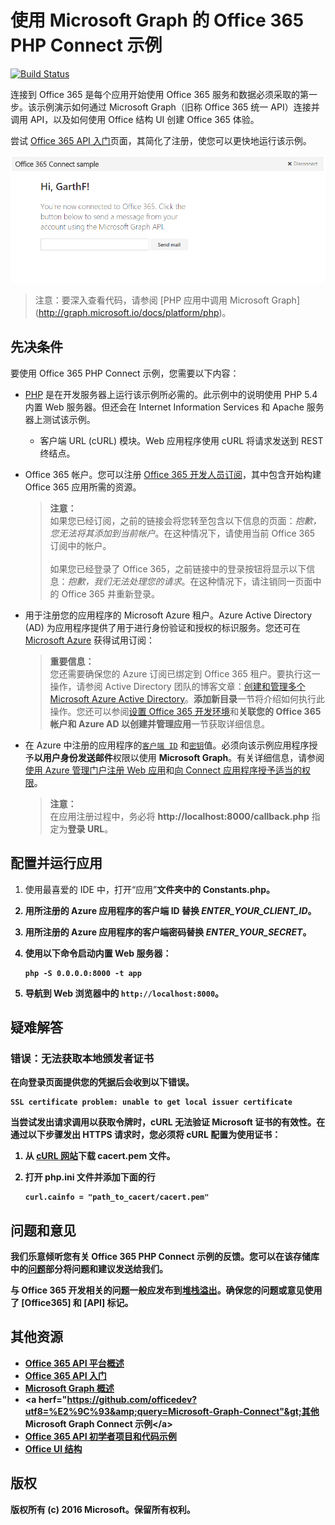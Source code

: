 # 使用 Microsoft Graph 的 Office 365 PHP Connect 示例

[![Build Status](https://travis-ci.org/microsoftgraph/php-connect-rest-sample.svg?branch=master)](https://travis-ci.org/microsoftgraph/php-connect-rest-sample)

连接到 Office 365 是每个应用开始使用 Office 365 服务和数据必须采取的第一步。该示例演示如何通过 Microsoft Graph（旧称 Office 365 统一 API）连接并调用 API，以及如何使用 Office 结构 UI 创建 Office 365 体验。

尝试 [Office 365 API 入门](http://dev.office.com/getting-started/office365apis?platform=option-php#setup)页面，其简化了注册，使您可以更快地运行该示例。

![Office 365 PHP Connect 示例的屏幕截图](../readme-images/php-connect-rest-sample.png)

> 注意：要深入查看代码，请参阅 [PHP 应用中调用 Microsoft Graph] (http://graph.microsoft.io/docs/platform/php)。


## 先决条件

要使用 Office 365 PHP Connect 示例，您需要以下内容：

* [PHP](http://php.net/) 是在开发服务器上运行该示例所必需的。此示例中的说明使用 PHP 5.4 内置 Web 服务器。但还会在 Internet Information Services 和 Apache 服务器上测试该示例。
	* 客户端 URL (cURL) 模块。Web 应用程序使用 cURL 将请求发送到 REST 终结点。 
* Office 365 帐户。您可以注册 [Office 365 开发人员订阅](https://aka.ms/devprogramsignup)，其中包含开始构建 Office 365 应用所需的资源。

     > **注意：**<br />
     如果您已经订阅，之前的链接会将您转至包含以下信息的页面：*抱歉，您无法将其添加到当前帐户*。在这种情况下，请使用当前 Office 365 订阅中的帐户。<br /><br />
     如果您已经登录了 Office 365，之前链接中的登录按钮将显示以下信息：*抱歉，我们无法处理您的请求*。在这种情况下，请注销同一页面中的 Office 365 并重新登录。
* 用于注册您的应用程序的 Microsoft Azure 租户。Azure Active Directory (AD) 为应用程序提供了用于进行身份验证和授权的标识服务。您还可在 [Microsoft Azure](https://account.windowsazure.com/SignUp) 获得试用订阅：

     > **重要信息：**<br />
     您还需要确保您的 Azure 订阅已绑定到 Office 365 租户。要执行这一操作，请参阅 Active Directory 团队的博客文章：[创建和管理多个 Microsoft Azure Active Directory](http://blogs.technet.com/b/ad/archive/2013/11/08/creating-and-managing-multiple-windows-azure-active-directories.aspx)。**添加新目录**一节将介绍如何执行此操作。您还可以参阅[设置 Office 365 开发环境](ht5ps://msdn.microsoft.com/office/office365/howto/setup-development-environment#bk_CreateAzureSubscription)和**关联您的 Office 365 帐户和 Azure AD 以创建并管理应用**一节获取详细信息。
* 在 Azure 中注册的应用程序的[```客户端 ID```](app/Constants.php#L29) 和[```密钥```](app/Constants.php#L30)值。必须向该示例应用程序授予**以用户身份发送邮件**权限以使用 **Microsoft Graph**。有关详细信息，请参阅[使用 Azure 管理门户注册 Web 应用](https://msdn.microsoft.com/office/office365/HowTo/add-common-consent-manually#bk_RegisterServerApp)和[向 Connect 应用程序授予适当的权限](https://github.com/OfficeDev/php-connect-rest-sample/wiki/Grant-permissions-to-the-Connect-application-in-Azure)。

     > **注意：**<br />
     在应用注册过程中，务必将 **http://localhost:8000/callback.php** 指定为**登录 URL**。

## 配置并运行应用

1. 使用最喜爱的 IDE 中，打开“应用”<b />文件夹中的 **Constants.php**。
2. 用所注册的 Azure 应用程序的客户端 ID 替换 *ENTER_YOUR_CLIENT_ID*。
3. 用所注册的 Azure 应用程序的客户端密码替换 *ENTER_YOUR_SECRET*。
4. 使用以下命令启动内置 Web 服务器：
    ```
    php -S 0.0.0.0:8000 -t app
    ```
    
5. 导航到 Web 浏览器中的 ```http://localhost:8000```。

## 疑难解答

### 错误：无法获取本地颁发者证书

在向登录页面提供您的凭据后会收到以下错误。
```
SSL certificate problem: unable to get local issuer certificate
```

当尝试发出请求调用以获取令牌时，cURL 无法验证 Microsoft 证书的有效性。在通过以下步骤发出 HTTPS 请求时，您必须将 cURL 配置为使用证书：  

1. 从 [cURL 网站](http://curl.haxx.se/docs/caextract.html)下载 cacert.pem 文件。 
2. 打开 php.ini 文件并添加下面的行

	```
	curl.cainfo = "path_to_cacert/cacert.pem"
	```

## 问题和意见

我们乐意倾听您有关 Office 365 PHP Connect 示例的反馈。您可以在该存储库中的[问题](https://github.com/OfficeDev/php-connect-rest-sample/issues)部分将问题和建议发送给我们。

与 Office 365 开发相关的问题一般应发布到[堆栈溢出](http://stackoverflow.com/questions/tagged/Office365+API)。确保您的问题或意见使用了 [Office365] 和 [API] 标记。
  
## 其他资源

* [Office 365 API 平台概述](https://msdn.microsoft.com/office/office365/howto/platform-development-overview)
* [Office 365 API 入门](http://dev.office.com/getting-started/office365apis)
* [Microsoft Graph 概述](http://graph.microsoft.io/)
* &lt;a herf="https://github.com/officedev?utf8=%E2%9C%93&amp;query=Microsoft-Graph-Connect"&gt;其他 Microsoft Graph Connect 示例&lt;/a&gt;
* [Office 365 API 初学者项目和代码示例](https://msdn.microsoft.com/office/office365/howto/starter-projects-and-code-samples)
* [Office UI 结构](https://github.com/OfficeDev/Office-UI-Fabric)

## 版权
版权所有 (c) 2016 Microsoft。保留所有权利。


